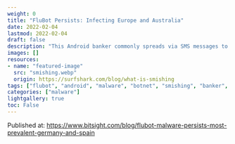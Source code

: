```yaml
---
weight: 0
title: "FluBot Persists: Infecting Europe and Australia"
date: 2022-02-04
lastmod: 2022-02-04
draft: false
description: "This Android banker commonly spreads via SMS messages to the contacts on an infected device."
images: []
resources:
- name: "featured-image"
  src: "smishing.webp"
  origin: https://surfshark.com/blog/what-is-smishing
tags: ["flubot", "android", "malware", "botnet", "smishing", "banker", "bitsight"]
categories: ["malware"]
lightgallery: true
toc: False
---
```


Published at: https://www.bitsight.com/blog/flubot-malware-persists-most-prevalent-germany-and-spain